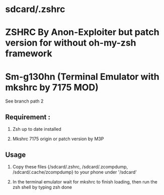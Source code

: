 # sdcard/.zshrc

# ZSHRC By Anon-Exploiter but patch version for without oh-my-zsh framework
# Sm-g130hn (Terminal Emulator with mkshrc by 7175 MOD)


See branch path 2

## Requirement :

1. Zsh up to date installed 

2. Mkshrc 7175 origin or patch version by M3P


## Usage

1. Copy these files {/sdcard/.zshrc, /sdcard/.zcompdump, /sdcard/.cache/zcompdump} to your phone under '/sdcard'

2. In the terminal emulator wait for mkshrc to finish loading, then run the zsh shell by typing zsh
done
